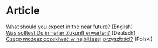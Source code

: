 # Article

[What should you expect in the near future?](./near-future.md#what-should-you-expect-in-the-near-future) (English)  
[Was solltest Du in neher Zukunft erwarten?](./near-future-de.md#was-solltest-du-in-neher-zukunft-erwarten) (Deutsch)  
[Czego możesz oczekiwać w najbliższej przyszłości?](./near-future-pl.md) (Polski)  

